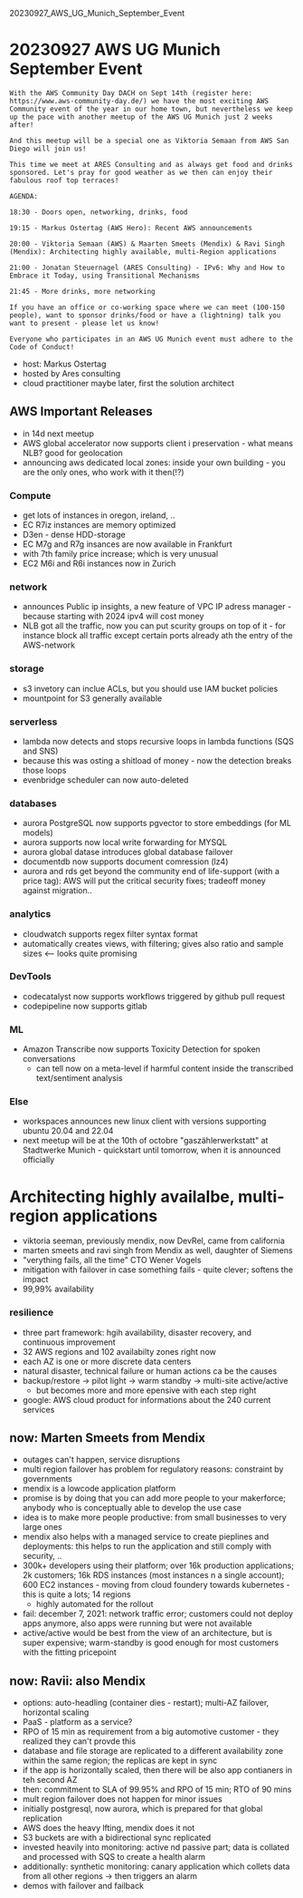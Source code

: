 20230927_AWS_UG_Munich_September_Event

# 20230927 AWS UG Munich September Event

```
With the AWS Community Day DACH on Sept 14th (register here: https://www.aws-community-day.de/) we have the most exciting AWS Community event of the year in our home town, but nevertheless we keep up the pace with another meetup of the AWS UG Munich just 2 weeks after!

And this meetup will be a special one as Viktoria Semaan from AWS San Diego will join us!

This time we meet at ARES Consulting and as always get food and drinks sponsored. Let's pray for good weather as we then can enjoy their fabulous roof top terraces!

AGENDA:

18:30 - Doors open, networking, drinks, food

19:15 - Markus Ostertag (AWS Hero): Recent AWS announcements

20:00 - Viktoria Semaan (AWS) & Maarten Smeets (Mendix) & Ravi Singh (Mendix): Architecting highly available, multi-Region applications

21:00 - Jonatan Steuernagel (ARES Consulting) - IPv6: Why and How to Embrace it Today, using Transitional Mechanisms

21:45 - More drinks, more networking

If you have an office or co-working space where we can meet (100-150 people), want to sponsor drinks/food or have a (lightning) talk you want to present - please let us know!

Everyone who participates in an AWS UG Munich event must adhere to the Code of Conduct!
```

* host: Markus Ostertag
* hosted by Ares consulting
* cloud practitioner maybe later, first the solution architect

## AWS Important Releases
* in 14d next meetup
* AWS global accelerator now supports client i preservation - what means NLB? good for geolocation
* announcing aws dedicated local zones: inside your own building - you are the only ones, who work with it then(!?)
### Compute
* get lots of instances in oregon, ireland, ..
* EC R7iz instances are memory optimized
* D3en - dense HDD-storage
* EC M7g and R7g insances are now available in Frankfurt
* with 7th family price increase; which is very unusual
* EC2 M6i and R6i instances now in Zurich
### network
* announces Public ip insights, a new feature of VPC IP adress manager - because starting with 2024 ipv4 will cost money
* NLB got all the traffic, now you can put scurity groups on top of it - for instance block all traffic except certain ports already ath the entry of the AWS-network
### storage
* s3 invetory can inclue ACLs, but you should use IAM bucket policies
* mountpoint for S3 generally available
### serverless
* lambda now detects and stops recursive loops in lambda functions (SQS and SNS)
* because this was osting a shitload of money - now the detection breaks those loops
* evenbridge scheduler can now auto-deleted
### databases
* aurora PostgreSQL now supports  pgvector to store embeddings (for ML models)
* aurora supports now local write forwarding for MYSQL
* aurora global datase introduces global database failover
* documentdb now supports document comression (lz4)
* aurora and rds get beyond the community end of life-support (with a price tag): AWS will put the critical security fixes; tradeoff money against migration..
### analytics
* cloudwatch supports regex filter syntax format
* automatically creates views, with filtering; gives also ratio and sample sizes <-- looks quite promising
### DevTools
* codecatalyst now supports workflows triggered by github pull request
* codepipeline now supports gitlab
### ML
* Amazon Transcribe now supports Toxicity Detection for spoken conversations
  * can tell now on a meta-level if harmful content inside the transcribed text/sentiment analysis
### Else
* workspaces announces new linux client with versions supporting ubuntu 20.04 and 22.04
* next meetup will be at the 10th of octobre "gaszählerwerkstatt" at Stadtwerke Munich - quickstart until tomorrow, when it is announced officially
# Architecting highly availalbe, multi-region applications
* viktoria seeman, previously mendix, now DevRel, came from california
* marten smeets and ravi singh from Mendix as well, daughter of Siemens
* "verything fails, all the time" CTO Wener Vogels
* mitigation with failover in case something fails - quite clever; softens the impact
* 99,99% availability

### resilience
* three part framework: hgih availability, disaster recovery, and continuous improvement
* 32 AWS regions and 102 availabilty zones right now
* each AZ is one or more discrete data centers
* natural disaster, technical failure or human actions ca be the causes
* backup/restore -> pilot light -> warm standby -> multi-site active/active
  * but becomes more and more epensive with each step right
* google: AWS cloud product for informations about the 240 current services

## now: Marten Smeets from Mendix
* outages can't happen, service disruptions
* multi region failover has problem for regulatory reasons: constraint by governments
* mendix is a lowcode application platform
* promise is by doing that you can add more people to your makerforce; anybody who is conceptually able to develop the use case
* idea is to make more people productive: from small businesses to very large ones
* mendix also helps with a managed service to create pieplines and deployments: this helps to run the application and still comply with security, ..
* 300k+ developers using their platform; over 16k production applications; 2k customers; 16k RDS instances (most instances n a single account); 600 EC2 instances - moving from cloud foundery towards kubernetes - this is quite a lots; 14 regions
  * highly automated for the rollout
* fail: december 7, 2021: network traffic error; customers could not deploy apps anymore, also apps were running but were not available
* active/active would be best from the view of an architecture, but is super expensive; warm-standby is good enough for most customers with the fitting pricepoint

## now: Ravii: also Mendix
* options: auto-headling (container dies - restart); multi-AZ failover, horizontal scaling
* PaaS - platform as a service?
* RPO  of 15 min as requirement from a big automotive customer - they realized they can't provde this
* database and file storage are replicated to a different availability zone within the same region; the replicas are kept in sync
* if the app is horizontally scaled, then there will be also app contianers in teh second AZ
* then: commitment to SLA of 99.95% and RPO of 15 min; RTO of 90 mins
* mult region failover does not happen for minor issues
* initially postgresql, now aurora, which is prepared for that global replication
* AWS does the heavy lfting, mendix does it not
* S3 buckets are with a bidirectional sync replicated
* invested heavily into monitoring: active nd passive part; data is collated and processed with SQS to create a health alarm
* additionally: synthetic monitoring: canary application which collets data from all other regions -> then triggers an alarm
* demos with failover and failback


